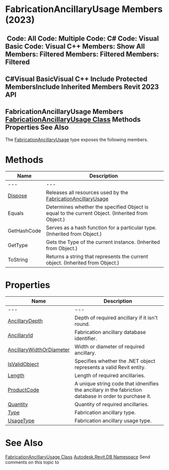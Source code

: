 # FabricationAncillaryUsage Members (2023)

﻿
 Code: All Code: Multiple Code: C# Code: Visual Basic Code: Visual C++  Members: Show All Members: Filtered Members: Filtered Members: Filtered   
---  
C#Visual BasicVisual C++
Include Protected MembersInclude Inherited Members
Revit 2023 API  
---  
FabricationAncillaryUsage Members  
[FabricationAncillaryUsage Class](558a5a38-b4d8-84ed-3260-3253db661a62.md "FabricationAncillaryUsage Class") Methods Properties See Also  
---  
The [FabricationAncillaryUsage](558a5a38-b4d8-84ed-3260-3253db661a62.md "FabricationAncillaryUsage Class") type exposes the following members.
# Methods
| Name | Description |
| --- | --- |
| --- | --- | --- |
| [Dispose](3a785976-c892-9f25-bb13-a7ff69b9dc2e.md "Dispose Method") | Releases all resources used by the [FabricationAncillaryUsage](558a5a38-b4d8-84ed-3260-3253db661a62.md "FabricationAncillaryUsage Class") |
| Equals | Determines whether the specified Object is equal to the current Object. (Inherited from Object.) |
| GetHashCode | Serves as a hash function for a particular type.  (Inherited from Object.) |
| GetType | Gets the Type of the current instance. (Inherited from Object.) |
| ToString | Returns a string that represents the current object. (Inherited from Object.) |

# Properties
| Name | Description |
| --- | --- |
| --- | --- | --- |
| [AncillaryDepth](47254f2e-5b1e-6e6f-8b5c-cdd79483c807.md "AncillaryDepth Property") | Depth of required ancillary if it isn't round. |
| [AncillaryId](9425b500-4cfd-b353-a14f-fe0e4a611207.md "AncillaryId Property") | Fabrication ancillary database identifier. |
| [AncillaryWidthOrDiameter](e0ef9b2e-d4f2-f1d8-f06e-e2fd8f00bc06.md "AncillaryWidthOrDiameter Property") | Width or diameter of required ancillary. |
| [IsValidObject](7a945110-3ab4-c822-a72e-2ef89be9c4cd.md "IsValidObject Property") | Specifies whether the .NET object represents a valid Revit entity. |
| [Length](2fea1615-56df-d26c-6bef-c073ff8157c5.md "Length Property") | Length of required ancillaries. |
| [ProductCode](9aa2c088-0a79-de27-022e-3e185c99f7bf.md "ProductCode Property") | A unique string code that idnenifies the ancillary in the fabriction database in order to purchase it. |
| [Quantity](02217dd7-c864-88fe-b9b6-e1e72a1ef91b.md "Quantity Property") | Quantity of required ancillaries. |
| [Type](8aaecf29-576c-4c8a-5023-3d02082b23a4.md "Type Property") | Fabrication ancillary type. |
| [UsageType](599406b0-c2c9-1927-b975-4f2ef65bd8b3.md "UsageType Property") | Fabrication ancillary usage type. |

# See Also
[FabricationAncillaryUsage Class](558a5a38-b4d8-84ed-3260-3253db661a62.md "FabricationAncillaryUsage Class")
[Autodesk.Revit.DB Namespace](87546ba7-461b-c646-cbb1-2cb8f5bff8b2.md "Autodesk.Revit.DB Namespace")
Send comments on this topic to 